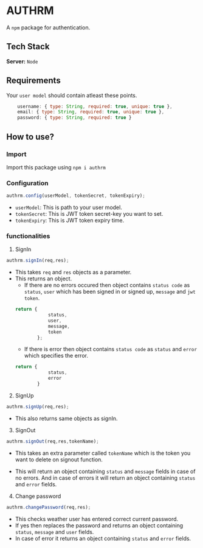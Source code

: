 
# AUTHRM

A `npm` package for authentication.

## Tech Stack

**Server:** `Node`


## Requirements
Your `user model` should contain atleast these points.

```javascript
    username: { type: String, required: true, unique: true },
    email: { type: String, required: true, unique: true },
    password: { type: String, required: true }
```

## How to use?
### Import
Import this package using `npm i authrm`

### Configuration
```javascript
authrm.config(userModel, tokenSecret, tokenExpiry);
```
* `userModel`: This is path to your user model.
* `tokenSecret`: This is JWT token secret-key you want to set.
* `tokenExpiry`: This is JWT token expiry time.

### functionalities
1. SignIn
```javascript
authrm.signIn(req,res);
```
* This takes `req` and `res` objects as a parameter.
* This returns an object.
    * If there are no errors occured then object contains `status code` as `status`, `user` which has been signed in or signed up, `message` and `jwt token`.
    ```javascript
    return {
                status,
                user,
                message,
                token
            };
    ``` 
    * If there is error then object contains `status code` as `status` and `error` which specifies the error.
    ```javascript
    return {
                status,
                error
            }
    ```

2. SignUp
```javascript
authrm.signUp(req,res);
```
* This also returns same objects as signIn.

3. SignOut
```javascript
authrm.signOut(req,res,tokenName);
```
* This takes an extra parameter called `tokenName` which is the token you want to delete on signout function.

* This will return an object containing `status` and `message` fields in case of no errors. And in case of errors it will return an object containing `status` and `error` fields.

4. Change password
```javascript
authrm.changePassword(req,res);
```
* This checks weather user has entered correct current password.
* If yes then replaces the password and returns an object containing `status`, `message` and `user` fields.
* In case of error it returns an object containing `status` and `error` fields.